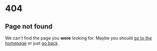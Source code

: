 # 404

## Page not found

We can't find the page you **were** looking for. Maybe you should [go to the homepage](/) or just <a href="javascript:window.history.back()">go back</a>

<script>
  f = async () => {
    var e = window.location.pathname.split("/")[2];
    var res = await fetch("/" + e);

    if (res.status == 200) {
      // Redirect to Repository Page
      window.location.href = "/" + e;
    } else {
      // Check if I own a repository with that name.
      var toFetch = "https://cors.9gr.repl.co/github.com/functionalmetatable/" + e;
      var res2 = await fetch(toFetch, {headers: {mode: "no-cors"}});
      if (res2.status == 200) {
        window.location.href = toFetch;
      } else {
        // just redirect to the 404 page.
        window.location.href = "/error?project=" + e;
      }
    }
  };
  if (window.location.pathname.split("/")[1] == "projects") {
    f();
  }
</script>
